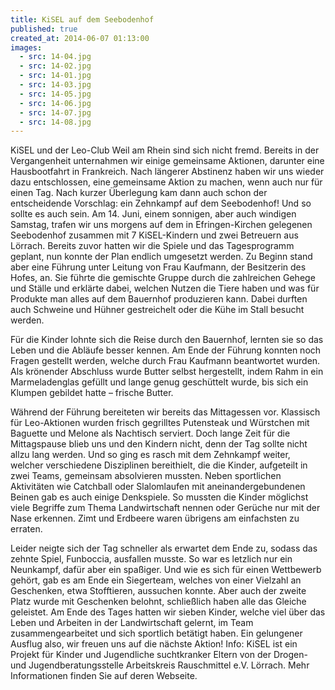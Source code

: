 ```yaml
---
title: KiSEL auf dem Seebodenhof
published: true
created_at: 2014-06-07 01:13:00
images:
  - src: 14-04.jpg
  - src: 14-02.jpg
  - src: 14-01.jpg
  - src: 14-03.jpg
  - src: 14-05.jpg
  - src: 14-06.jpg
  - src: 14-07.jpg
  - src: 14-08.jpg
---
```


KiSEL und der Leo-Club Weil am Rhein sind sich nicht fremd. Bereits in der Vergangenheit unternahmen wir einige gemeinsame Aktionen, darunter eine Hausbootfahrt in Frankreich. Nach längerer Abstinenz haben wir uns wieder dazu entschlossen, eine gemeinsame Aktion zu machen, wenn auch nur für einen Tag. Nach kurzer Überlegung kam dann auch schon der entscheidende Vorschlag: ein Zehnkampf auf dem Seebodenhof!
Und so sollte es auch sein. Am 14. Juni, einem sonnigen, aber auch windigen Samstag, trafen wir uns morgens auf dem in Efringen-Kirchen gelegenen Seebodenhof zusammen mit 7 KiSEL-Kindern und zwei Betreuern aus Lörrach. Bereits zuvor hatten wir die Spiele und das Tagesprogramm geplant, nun konnte der Plan endlich umgesetzt werden. Zu Beginn stand aber eine Führung unter Leitung von Frau Kaufmann, der Besitzerin des Hofes, an. Sie führte die gemischte Gruppe durch die zahlreichen Gehege und Ställe und erklärte dabei, welchen Nutzen die Tiere haben und was für Produkte man alles auf dem Bauernhof produzieren kann. Dabei durften auch Schweine und Hühner gestreichelt oder die Kühe im Stall besucht werden.

Für die Kinder lohnte sich die Reise durch den Bauernhof, lernten sie so das Leben und die Abläufe besser kennen. Am Ende der Führung konnten noch Fragen gestellt werden, welche durch Frau Kaufmann beantwortet wurden. Als krönender Abschluss wurde Butter selbst hergestellt, indem Rahm in ein Marmeladenglas gefüllt und lange genug geschüttelt wurde, bis sich ein Klumpen gebildet hatte – frische Butter.

Während der Führung bereiteten wir bereits das Mittagessen vor. Klassisch für Leo-Aktionen wurden frisch gegrilltes Putensteak und Würstchen mit Baguette und Melone als Nachtisch serviert. Doch lange Zeit für die Mittagspause blieb uns und den Kindern nicht, denn der Tag sollte nicht allzu lang werden. Und so ging es rasch mit dem Zehnkampf weiter, welcher verschiedene Disziplinen bereithielt, die die Kinder, aufgeteilt in zwei Teams, gemeinsam absolvieren mussten. Neben sportlichen Aktivitäten wie Catchball oder Slalomlaufen mit aneinandergebundenen Beinen gab es auch einige Denkspiele. So mussten die Kinder möglichst viele Begriffe zum Thema Landwirtschaft nennen oder Gerüche nur mit der Nase erkennen. Zimt und Erdbeere waren übrigens am einfachsten zu erraten.

Leider neigte sich der Tag schneller als erwartet dem Ende zu, sodass das zehnte Spiel, Funboccia, ausfallen musste. So war es letzlich nur ein Neunkampf, dafür aber ein spaßiger. Und wie es sich für einen Wettbewerb gehört, gab es am Ende ein Siegerteam, welches von einer Vielzahl an Geschenken, etwa Stofftieren, aussuchen konnte. Aber auch der zweite Platz wurde mit Geschenken belohnt, schließlich haben alle das Gleiche geleistet. Am Ende des Tages hatten wir sieben Kinder, welche viel über das Leben und Arbeiten in der Landwirtschaft gelernt, im Team zusammengearbeitet und sich sportlich betätigt haben. Ein gelungener Ausflug also, wir freuen uns auf die nächste Aktion!
Info: KiSEL ist ein Projekt für Kinder und Jugendliche suchtkranker Eltern von der Drogen- und Jugendberatungsstelle Arbeitskreis Rauschmittel e.V. Lörrach. Mehr Informationen finden Sie auf deren Webseite.
